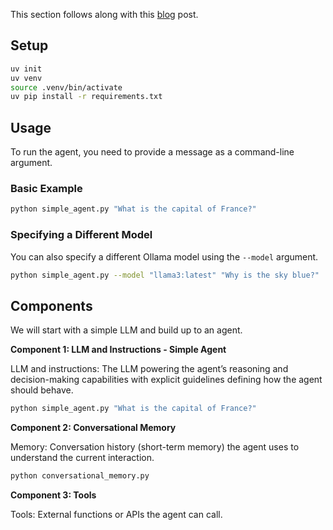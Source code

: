 This section follows along with this [blog](https://www.leoniemonigatti.com/blog/ai-agent-from-scratch-in-python.html) post.

## Setup

```bash
uv init
uv venv
source .venv/bin/activate
uv pip install -r requirements.txt
```

## Usage

To run the agent, you need to provide a message as a command-line argument.

### Basic Example

```bash
python simple_agent.py "What is the capital of France?"
```

### Specifying a Different Model

You can also specify a different Ollama model using the `--model` argument.

```bash
python simple_agent.py --model "llama3:latest" "Why is the sky blue?"
```

## Components

We will start with a simple LLM and build up to an agent.

**Component 1: LLM and Instructions - Simple Agent**

LLM and instructions: The LLM powering the agent’s reasoning and decision-making capabilities with explicit guidelines defining how the agent should behave.

```bash
python simple_agent.py "What is the capital of France?"
```

**Component 2: Conversational Memory**

Memory: Conversation history (short-term memory) the agent uses to understand the current interaction.

```bash
python conversational_memory.py 
```

**Component 3: Tools**

Tools: External functions or APIs the agent can call.